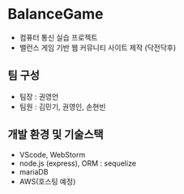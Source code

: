 # BalanceGame
- 컴퓨터 통신 실습 프로젝트 
- 밸런스 게임 기반 웹 커뮤니티 사이트 제작 (닥전닥후)

## 팀 구성
- 팀장 : 권영언
- 팀원 : 김민기, 권영인, 손현빈

## 개발 환경 및 기술스택
- VScode, WebStorm
- node.js (express), ORM : sequelize
- mariaDB
- AWS(호스팅 예정)

